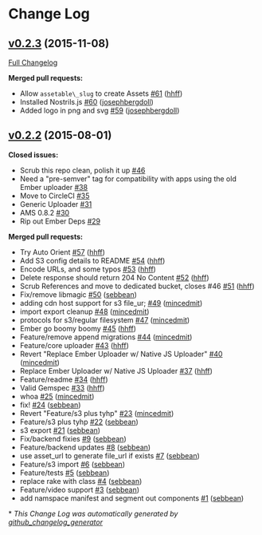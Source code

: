 # Change Log

## [v0.2.3](https://github.com/herdup/herd/tree/v0.2.3) (2015-11-08)
[Full Changelog](https://github.com/herdup/herd/compare/v0.2.2...v0.2.3)

**Merged pull requests:**

- Allow `assetable\_slug` to create Assets [\#61](https://github.com/herdup/herd/pull/61) ([hhff](https://github.com/hhff))
- Installed Nostrils.js [\#60](https://github.com/herdup/herd/pull/60) ([josephbergdoll](https://github.com/josephbergdoll))
- Added logo in png and svg [\#59](https://github.com/herdup/herd/pull/59) ([josephbergdoll](https://github.com/josephbergdoll))

## [v0.2.2](https://github.com/herdup/herd/tree/v0.2.2) (2015-08-01)
**Closed issues:**

- Scrub this repo clean, polish it up [\#46](https://github.com/herdup/herd/issues/46)
- Need a "pre-semver" tag for compatibility with apps using the old Ember uploader [\#38](https://github.com/herdup/herd/issues/38)
- Move to CircleCI [\#35](https://github.com/herdup/herd/issues/35)
- Generic Uploader [\#31](https://github.com/herdup/herd/issues/31)
- AMS 0.8.2 [\#30](https://github.com/herdup/herd/issues/30)
- Rip out Ember Deps [\#29](https://github.com/herdup/herd/issues/29)

**Merged pull requests:**

- Try Auto Orient [\#57](https://github.com/herdup/herd/pull/57) ([hhff](https://github.com/hhff))
- Add S3 config details to README [\#54](https://github.com/herdup/herd/pull/54) ([hhff](https://github.com/hhff))
- Encode URLs, and some typos [\#53](https://github.com/herdup/herd/pull/53) ([hhff](https://github.com/hhff))
- Delete response should return 204 No Content [\#52](https://github.com/herdup/herd/pull/52) ([hhff](https://github.com/hhff))
- Scrub References and move to dedicated bucket, closes \#46 [\#51](https://github.com/herdup/herd/pull/51) ([hhff](https://github.com/hhff))
- Fix/remove libmagic [\#50](https://github.com/herdup/herd/pull/50) ([sebbean](https://github.com/sebbean))
- adding cdn host support for s3 file\_ur; [\#49](https://github.com/herdup/herd/pull/49) ([mincedmit](https://github.com/mincedmit))
- import export cleanup [\#48](https://github.com/herdup/herd/pull/48) ([mincedmit](https://github.com/mincedmit))
- protocols for s3/regular filesystem [\#47](https://github.com/herdup/herd/pull/47) ([mincedmit](https://github.com/mincedmit))
- Ember go boomy boomy [\#45](https://github.com/herdup/herd/pull/45) ([hhff](https://github.com/hhff))
- Feature/remove append migrations [\#44](https://github.com/herdup/herd/pull/44) ([mincedmit](https://github.com/mincedmit))
- Feature/core uploader [\#43](https://github.com/herdup/herd/pull/43) ([hhff](https://github.com/hhff))
- Revert "Replace Ember Uploader w/ Native JS Uploader" [\#40](https://github.com/herdup/herd/pull/40) ([mincedmit](https://github.com/mincedmit))
- Replace Ember Uploader w/ Native JS Uploader [\#37](https://github.com/herdup/herd/pull/37) ([hhff](https://github.com/hhff))
- Feature/readme [\#34](https://github.com/herdup/herd/pull/34) ([hhff](https://github.com/hhff))
- Valid Gemspec [\#33](https://github.com/herdup/herd/pull/33) ([hhff](https://github.com/hhff))
- whoa [\#25](https://github.com/herdup/herd/pull/25) ([mincedmit](https://github.com/mincedmit))
- fix! [\#24](https://github.com/herdup/herd/pull/24) ([sebbean](https://github.com/sebbean))
- Revert "Feature/s3 plus tyhp" [\#23](https://github.com/herdup/herd/pull/23) ([mincedmit](https://github.com/mincedmit))
- Feature/s3 plus tyhp [\#22](https://github.com/herdup/herd/pull/22) ([sebbean](https://github.com/sebbean))
- s3 export [\#21](https://github.com/herdup/herd/pull/21) ([sebbean](https://github.com/sebbean))
- Fix/backend fixies [\#9](https://github.com/herdup/herd/pull/9) ([sebbean](https://github.com/sebbean))
- Feature/backend updates [\#8](https://github.com/herdup/herd/pull/8) ([sebbean](https://github.com/sebbean))
- use asset\_url to generate file\_url if exists [\#7](https://github.com/herdup/herd/pull/7) ([sebbean](https://github.com/sebbean))
- Feature/s3 import [\#6](https://github.com/herdup/herd/pull/6) ([sebbean](https://github.com/sebbean))
- Feature/tests [\#5](https://github.com/herdup/herd/pull/5) ([sebbean](https://github.com/sebbean))
- replace rake with class [\#4](https://github.com/herdup/herd/pull/4) ([sebbean](https://github.com/sebbean))
- Feature/video support [\#3](https://github.com/herdup/herd/pull/3) ([sebbean](https://github.com/sebbean))
- add namspace manifest and segment out components [\#1](https://github.com/herdup/herd/pull/1) ([sebbean](https://github.com/sebbean))



\* *This Change Log was automatically generated by [github_changelog_generator](https://github.com/skywinder/Github-Changelog-Generator)*